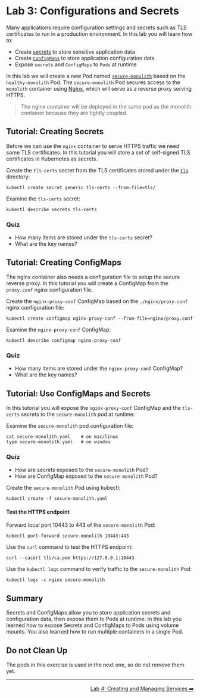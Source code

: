 # Lab 3: Configurations and Secrets

Many applications require configuration settings and secrets such as TLS
certificates to run in a production environment. In this lab you will learn how
to:

* Create [secrets](http://kubernetes.io/docs/user-guide/secrets/) to store
  sensitive application data
* Create [`ConfigMaps`](http://kubernetes.io/docs/user-guide/configmap/) to
  store application configuration data
* Expose `secrets` and `ConfigMaps` to `Pods` at runtime

In this lab we will create a new Pod named
[`secure-monolith`](./secure-monolith.yaml) based on the `healthy-monolith` Pod.
The `secure-monolith` Pod secures access to the `monolith` container using
[Nginx](http://nginx.org/en), which will serve as a reverse proxy serving HTTPS.

> The nginx container will be deployed in the same pod as the monolith container
> because they are tightly coupled.

## Tutorial: Creating Secrets

Before we can use the `nginx` container to serve HTTPS traffic we need some TLS
certificates. In this tutorial you will store a set of self-signed TLS
certificates in Kubernetes as secrets.

Create the `tls-certs` secret from the TLS certificates stored under the
[`tls`](./tls) directory:

```
kubectl create secret generic tls-certs --from-file=tls/
```

Examine the `tls-certs` secret:

```
kubectl describe secrets tls-certs
```

### Quiz

* How many items are stored under the `tls-certs` secret?
* What are the key names?

## Tutorial: Creating ConfigMaps

The nginx container also needs a configuration file to setup the secure reverse
proxy. In this tutorial you will create a ConfigMap from the `proxy.conf` nginx
configuration file.

Create the `nginx-proxy-conf` ConfigMap based on the `./nginx/proxy.conf` nginx
configuration file:

```
kubectl create configmap nginx-proxy-conf --from-file=nginx/proxy.conf
```

Examine the `nginx-proxy-conf` ConfigMap:

```
kubectl describe configmap nginx-proxy-conf
```

### Quiz

* How many items are stored under the `nginx-proxy-conf` ConfigMap?
* What are the key names?

## Tutorial: Use ConfigMaps and Secrets

In this tutorial you will expose the `nginx-proxy-conf` ConfigMap and the
`tls-certs` secrets to the `secure-monolith` pod at runtime:

Examine the `secure-monolith` pod configuration file:

```
cat secure-monolith.yaml    # on mac/linux
type secure-monolith.yaml   # on window
```

### Quiz

* How are secrets exposed to the `secure-monolith` Pod?
* How are ConfigMap exposed to the `secure-monolith` Pod?

Create the `secure-monolith` Pod using kubectl:

```
kubectl create -f secure-monolith.yaml
```

#### Test the HTTPS endpoint

Forward local port 10443 to 443 of the `secure-monolith` Pod:

```
kubectl port-forward secure-monolith 10443:443
```

Use the `curl` command to test the HTTPS endpoint:

```
curl --cacert tls/ca.pem https://127.0.0.1:10443
```

Use the `kubectl logs` command to verify traffic to the `secure-monolith` Pod:

```
kubectl logs -c nginx secure-monolith
```

## Summary

Secrets and ConfigMaps allow you to store application secrets and configuration
data, then expose them to Pods at runtime. In this lab you learned how to expose
Secrets and ConfigMaps to Pods using volume mounts. You also learned how to run
multiple containers in a single Pod.

## Do not Clean Up

The pods in this exercise is used in the next one, so do not remove them yet.

-----

<p align="right"><a href="../4-services">Lab 4: Creating and Managing Services ➡️</a></p>
